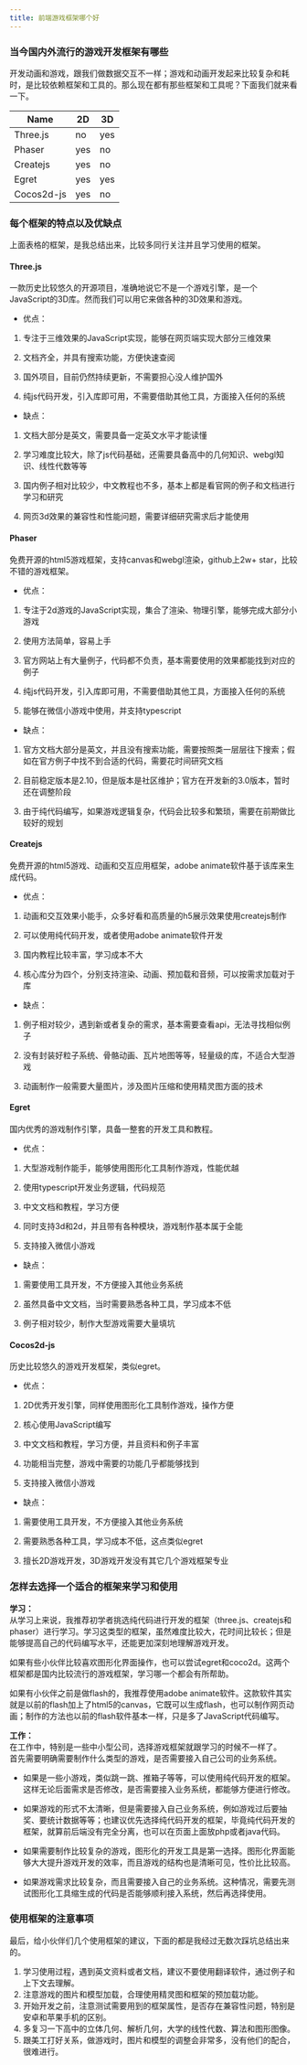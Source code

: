 ```yaml
---
title: 前端游戏框架哪个好
---
```

### 当今国内外流行的游戏开发框架有哪些

开发动画和游戏，跟我们做数据交互不一样；游戏和动画开发起来比较复杂和耗时，是比较依赖框架和工具的。那么现在都有那些框架和工具呢？下面我们就来看一下。

<!-- more -->
Name  | 2D | 3D | 
--- | ---|---
Three.js  | no | yes
Phaser  | yes | no
Createjs  | yes | no
Egret | yes | yes
Cocos2d-js  | yes | no


### 每个框架的特点以及优缺点
上面表格的框架，是我总结出来，比较多同行关注并且学习使用的框架。

#### Three.js
一款历史比较悠久的开源项目，准确地说它不是一个游戏引擎，是一个JavaScript的3D库。然而我们可以用它来做各种的3D效果和游戏。  

- 优点：  
1. 专注于三维效果的JavaScript实现，能够在网页端实现大部分三维效果  

2. 文档齐全，并具有搜索功能，方便快速查阅  

3. 国外项目，目前仍然持续更新，不需要担心没人维护国外  

4. 纯js代码开发，引入库即可用，不需要借助其他工具，方面接入任何的系统  

- 缺点：  
1. 文档大部分是英文，需要具备一定英文水平才能读懂  
2. 学习难度比较大，除了js代码基础，还需要具备高中的几何知识、webgl知识、线性代数等等  

3. 国内例子相对比较少，中文教程也不多，基本上都是看官网的例子和文档进行学习和研究  

4. 网页3d效果的兼容性和性能问题，需要详细研究需求后才能使用  

 
#### Phaser
免费开源的html5游戏框架，支持canvas和webgl渲染，github上2w+ star，比较不错的游戏框架。

- 优点：  
1. 专注于2d游戏的JavaScript实现，集合了渲染、物理引擎，能够完成大部分小游戏  

2. 使用方法简单，容易上手  

3. 官方网站上有大量例子，代码都不负责，基本需要使用的效果都能找到对应的例子  

4. 纯js代码开发，引入库即可用，不需要借助其他工具，方面接入任何的系统  

5. 能够在微信小游戏中使用，并支持typescript

- 缺点：  
1. 官方文档大部分是英文，并且没有搜索功能，需要按照类一层层往下搜索；假如在官方例子中找不到合适的代码，需要花时间研究文档  

2. 目前稳定版本是2.10，但是版本是社区维护；官方在开发新的3.0版本，暂时还在调整阶段    

3. 由于纯代码编写，如果游戏逻辑复杂，代码会比较多和繁琐，需要在前期做比较好的规划  


#### Createjs
免费开源的html5游戏、动画和交互应用框架，adobe animate软件基于该库来生成代码。

- 优点：  
1. 动画和交互效果小能手，众多好看和高质量的h5展示效果使用createjs制作  

2. 可以使用纯代码开发，或者使用adobe animate软件开发  

3. 国内教程比较丰富，学习成本不大  

4. 核心库分为四个，分别支持渲染、动画、预加载和音频，可以按需求加载对于库  

- 缺点：  
1. 例子相对较少，遇到新或者复杂的需求，基本需要查看api，无法寻找相似例子  

2. 没有封装好粒子系统、骨骼动画、瓦片地图等等，轻量级的库，不适合大型游戏    

3. 动画制作一般需要大量图片，涉及图片压缩和使用精灵图方面的技术  

#### Egret
国内优秀的游戏制作引擎，具备一整套的开发工具和教程。

- 优点：  
1. 大型游戏制作能手，能够使用图形化工具制作游戏，性能优越  

2. 使用typescript开发业务逻辑，代码规范  

3. 中文文档和教程，学习方便  

4. 同时支持3d和2d，并且带有各种模块，游戏制作基本属于全能

5. 支持接入微信小游戏  

- 缺点：  
1. 需要使用工具开发，不方便接入其他业务系统  

2. 虽然具备中文文档，当时需要熟悉各种工具，学习成本不低    

3. 例子相对较少，制作大型游戏需要大量填坑  


#### Cocos2d-js
历史比较悠久的游戏开发框架，类似egret。

- 优点：  
1. 2D优秀开发引擎，同样使用图形化工具制作游戏，操作方便 

2. 核心使用JavaScript编写  

3. 中文文档和教程，学习方便，并且资料和例子丰富  

4. 功能相当完整，游戏中需要的功能几乎都能够找到

5. 支持接入微信小游戏  

- 缺点：  
1. 需要使用工具开发，不方便接入其他业务系统  

2. 需要熟悉各种工具，学习成本不低，这点类似egret    

3. 擅长2D游戏开发，3D游戏开发没有其它几个游戏框架专业  
 

### 怎样去选择一个适合的框架来学习和使用
**学习：**  
从学习上来说，我推荐初学者挑选纯代码进行开发的框架（three.js、createjs和phaser）进行学习。学习这类型的框架，虽然难度比较大，花时间比较长；但是能够提高自己的代码编写水平，还能更加深刻地理解游戏开发。  

如果有些小伙伴比较喜欢图形化界面操作，也可以尝试egret和coco2d。这两个框架都是国内比较流行的游戏框架，学习哪一个都会有所帮助。  

如果有小伙伴之前是做flash的，我推荐使用adobe animate软件。这款软件其实就是以前的flash加上了html5的canvas，它既可以生成flash，也可以制作网页动画；制作的方法也以前的flash软件基本一样，只是多了JavaScript代码编写。


**工作：**  
在工作中，特别是一些中小型公司，选择游戏框架就跟学习的时候不一样了。  
首先需要明确需要制作什么类型的游戏，是否需要接入自己公司的业务系统。  
- 如果是一些小游戏，类似跳一跳、推箱子等等，可以使用纯代码开发的框架。这样无论后面需求是否修改，是否需要接入业务系统，都能够方便进行修改。  

- 如果游戏的形式不太清晰，但是需要接入自己业务系统，例如游戏过后要抽奖、要统计数据等等；也建议优先选择纯代码开发的框架，毕竟纯代码开发的框架，就算前后端没有完全分离，也可以在页面上面放php或者java代码。  

- 如果需要制作比较复杂的游戏，图形化的开发工具是第一选择。图形化界面能够大大提升游戏开发的效率，而且游戏的结构也是清晰可见，性价比比较高。  

- 如果游戏需求比较复杂，而且需要接入自己的业务系统。这种情况，需要先测试图形化工具缩生成的代码是否能够顺利接入系统，然后再选择使用。

### 使用框架的注意事项
最后，给小伙伴们几个使用框架的建议，下面的都是我经过无数次踩坑总结出来的。
1. 学习使用过程，遇到英文资料或者文档，建议不要使用翻译软件，通过例子和上下文去理解。
2. 注意游戏的图片和模型加载，合理使用精灵图和框架的预加载功能。
3. 开始开发之前，注意测试需要用到的框架属性，是否存在兼容性问题，特别是安卓和苹果手机的区别。
4. 多复习一下高中的立体几何、解析几何，大学的线性代数、算法和图形图像。
5. 跟美工打好关系，做游戏时，图片和模型的调整会非常多，没有他们的配合，很难进行。
